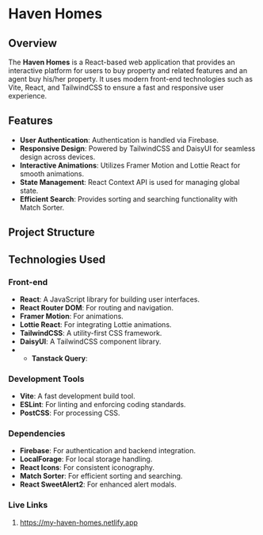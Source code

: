 # Haven Homes

## Overview

The **Haven Homes** is a React-based web application that provides an interactive platform for users to buy property and related features and an agent buy his/her property. It uses modern front-end technologies such as Vite, React, and TailwindCSS to ensure a fast and responsive user experience.

## Features

- **User Authentication**: Authentication is handled via Firebase.
- **Responsive Design**: Powered by TailwindCSS and DaisyUI for seamless design across devices.
- **Interactive Animations**: Utilizes Framer Motion and Lottie React for smooth animations.
- **State Management**: React Context API is used for managing global state.
- **Efficient Search**: Provides sorting and searching functionality with Match Sorter.

## Project Structure


## Technologies Used

### Front-end

- **React**: A JavaScript library for building user interfaces.
- **React Router DOM**: For routing and navigation.
- **Framer Motion**: For animations.
- **Lottie React**: For integrating Lottie animations.
- **TailwindCSS**: A utility-first CSS framework.
- **DaisyUI**: A TailwindCSS component library.
- - **Tanstack Query**: 


### Development Tools

- **Vite**: A fast development build tool.
- **ESLint**: For linting and enforcing coding standards.
- **PostCSS**: For processing CSS.

### Dependencies

- **Firebase**: For authentication and backend integration.
- **LocalForage**: For local storage handling.
- **React Icons**: For consistent iconography.
- **Match Sorter**: For efficient sorting and searching.
- **React SweetAlert2**: For enhanced alert modals.

### Live Links
1.  https://my-haven-homes.netlify.app
